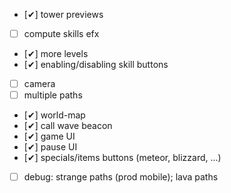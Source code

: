 -   [✔] tower previews
-   [ ] compute skills efx
-   [✔] more levels
-   [✔] enabling/disabling skill buttons
-   [ ] camera
-   [ ] multiple paths
-   [✔] world-map
-   [✔] call wave beacon
-   [✔] game UI
-   [✔] pause UI
-   [✔] specials/items buttons (meteor, blizzard, ...)
-   [ ] debug: strange paths (prod mobile); lava paths
